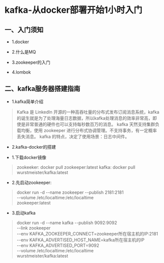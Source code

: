 # kafka-从docker部署开始1小时入门
## 一、入门须知
- 1.docker
 
- 2.什么是MQ
 
- 3.zookeeper的入门
 
+ 4.lombok
## 二、kafka服务器搭建指南
- 1.kafka简单介绍

>Kafka 是 LinkedIn  开源的一种高吞吐量的分布式发布订阅消息系统，kafka的诞生就是为了处理海量日志数据，所以kafka处理消息的效率非常高，即使是非常普通的硬件也可以支持每秒数百万的消息。
kafka 天然支持集群负载均衡，使用 zookeeper 进行分布式协调管理。不支持事务，有一定概率丢失消息。
kafka 的特点，决定了使用场景：日志中间件。
- 2.kafka-docker的搭建

 + 1.下载docker镜像  
>zookeeker: docker pull zookeeper:latest 
kafka: docker pull wurstmeister/kafka:latest
+ 2.先启动zookeeper:  
>docker run -d --name zookeeper --publish 2181:2181 \
--volume /etc/localtime:/etc/localtime \
zookeeper:latest
+ 3.启动kafka  
>docker run -d --name kafka --publish 9092:9092 \
 --link zookeeper \
 --env KAFKA_ZOOKEEPER_CONNECT=zookeeper所在宿主机的IP:2181 \
 --env KAFKA_ADVERTISED_HOST_NAME=kafka所在宿主机的IP \
 --env KAFKA_ADVERTISED_PORT=9092 \
 --volume /etc/localtime:/etc/localtime \
 wurstmeister/kafka:latest



